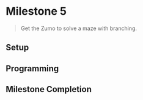 # Milestone 5
> Get the Zumo to solve a maze with branching.

## Setup

## Programming 

## Milestone Completion
